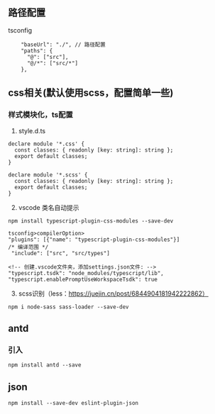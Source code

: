 ## 路径配置
tsconfig
```
    "baseUrl": "./", // 路径配置
    "paths": {
      "@": ["src"],
      "@/*": ["src/*"]
    },
```

## css相关(默认使用scss，配置简单一些)
### 样式模块化，ts配置
1. style.d.ts
```
declare module '*.css' {
  const classes: { readonly [key: string]: string };
  export default classes;
}

declare module '*.scss' {
  const classes: { readonly [key: string]: string };
  export default classes;
}
```
2. vscode 类名自动提示
```
npm install typescript-plugin-css-modules --save-dev

tsconfig>compilerOption>
"plugins": [{"name": "typescript-plugin-css-modules"}]
/* 编译范围 */
 "include": ["src", "src/types"]

<!-- 创建.vscode文件夹，添加settings.json文件: -->
"typescript.tsdk": "node_modules/typescript/lib",
"typescript.enablePromptUseWorkspaceTsdk": true
```

3. scss识别（less：https://juejin.cn/post/6844904181942222862）
```
npm i node-sass sass-loader --save-dev

```

## antd
### 引入
```
npm install antd --save
```


## json
```
npm install --save-dev eslint-plugin-json


```